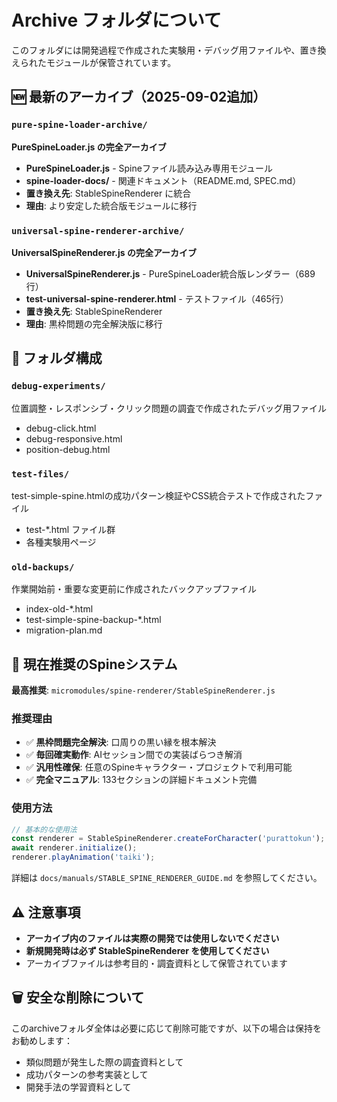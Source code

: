 # Archive フォルダについて

このフォルダには開発過程で作成された実験用・デバッグ用ファイルや、置き換えられたモジュールが保管されています。

## 🆕 最新のアーカイブ（2025-09-02追加）

### `pure-spine-loader-archive/`
**PureSpineLoader.js の完全アーカイブ**
- **PureSpineLoader.js** - Spineファイル読み込み専用モジュール
- **spine-loader-docs/** - 関連ドキュメント（README.md, SPEC.md）
- **置き換え先**: StableSpineRenderer に統合
- **理由**: より安定した統合版モジュールに移行

### `universal-spine-renderer-archive/`
**UniversalSpineRenderer.js の完全アーカイブ**
- **UniversalSpineRenderer.js** - PureSpineLoader統合版レンダラー（689行）
- **test-universal-spine-renderer.html** - テストファイル（465行）
- **置き換え先**: StableSpineRenderer
- **理由**: 黒枠問題の完全解決版に移行

## 📁 フォルダ構成

### `debug-experiments/`
位置調整・レスポンシブ・クリック問題の調査で作成されたデバッグ用ファイル
- debug-click.html
- debug-responsive.html  
- position-debug.html

### `test-files/`
test-simple-spine.htmlの成功パターン検証やCSS統合テストで作成されたファイル
- test-*.html ファイル群
- 各種実験用ページ

### `old-backups/`
作業開始前・重要な変更前に作成されたバックアップファイル
- index-old-*.html
- test-simple-spine-backup-*.html
- migration-plan.md

## 🚀 現在推奨のSpineシステム

**最高推奨**: `micromodules/spine-renderer/StableSpineRenderer.js`

### 推奨理由
- ✅ **黒枠問題完全解決**: 口周りの黒い縁を根本解決
- ✅ **毎回確実動作**: AIセッション間での実装ばらつき解消
- ✅ **汎用性確保**: 任意のSpineキャラクター・プロジェクトで利用可能
- ✅ **完全マニュアル**: 133セクションの詳細ドキュメント完備

### 使用方法
```javascript
// 基本的な使用法
const renderer = StableSpineRenderer.createForCharacter('purattokun');
await renderer.initialize();
renderer.playAnimation('taiki');
```

詳細は `docs/manuals/STABLE_SPINE_RENDERER_GUIDE.md` を参照してください。

## ⚠️ 注意事項

- **アーカイブ内のファイルは実際の開発では使用しないでください**
- **新規開発時は必ず StableSpineRenderer を使用してください**
- アーカイブファイルは参考目的・調査資料として保管されています

## 🗑️ 安全な削除について

このarchiveフォルダ全体は必要に応じて削除可能ですが、以下の場合は保持をお勧めします：
- 類似問題が発生した際の調査資料として
- 成功パターンの参考実装として  
- 開発手法の学習資料として